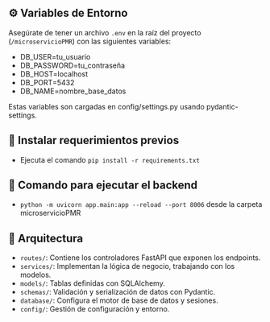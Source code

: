 ## ⚙️ Variables de Entorno
Asegúrate de tener un archivo `.env` en la raíz del proyecto (`/microservicioPMR`) con las siguientes variables:

+ DB_USER=tu_usuario
+ DB_PASSWORD=tu_contraseña
+ DB_HOST=localhost
+ DB_PORT=5432
+ DB_NAME=nombre_base_datos

Estas variables son cargadas en config/settings.py usando pydantic-settings.

## 📌 Instalar requerimientos previos
- Ejecuta el comando `pip install -r requirements.txt`

## 🚀 Comando para ejecutar el backend
- `python -m uvicorn app.main:app --reload --port 8006` desde la carpeta microservicioPMR

## 🧠 Arquitectura
- `routes/`: Contiene los controladores FastAPI que exponen los endpoints.
- `services/`: Implementan la lógica de negocio, trabajando con los modelos.
- `models/`: Tablas definidas con SQLAlchemy.
- `schemas/`: Validación y serialización de datos con Pydantic.
- `database/`: Configura el motor de base de datos y sesiones.
- `config/`: Gestión de configuración y entorno.

